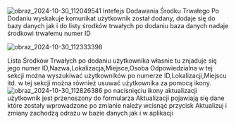 ![obraz_2024-10-30_112049541](https://github.com/user-attachments/assets/68913662-cd1c-476f-a82b-1d0b9532c171)
Intefejs Dodawania Środku Trwałego Po Dodaniu wyskakuje komunikat użytkownik został dodany,
dodaje się do bazy danych jak i do listy środków trwałych po dodaniu baza danych nadaje środkowi trwałemu numer ID


![obraz_2024-10-30_112333398](https://github.com/user-attachments/assets/3b5799b8-2dbc-4468-95c7-21ad20612312)

Lista Środków Trwałych po dodaniu użytkownika własnie tu znjaduje się jego numer ID,Nazwa,Lokalizacja,Miejsce,Osoba Odpowiedzialna
w tej sekcji można wyszukiwać użytkowników po numerze ID,Lokalizacji,Miejscu itd.
w tej sekcji można również usuwać użytkownika za pomocą ikony.
![obraz_2024-10-30_112826386](https://github.com/user-attachments/assets/0bf5e48c-0939-4c45-ad67-f0d41ceb4c38)
po nacisnięciu ikony aktualizacji użytkownik jest przenoszony do formularza Aktualizacji pojawiają się dane które zostały wprowadzone po zmianie należy wcisnąć przycisk Aktualizuj i zmiany zachodzą odrazu w bazie danych jak i w aplikacji
 
